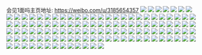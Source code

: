 会见1面吗主页地址: https://weibo.com/u/3185654357 
![](https://wx4.sinaimg.cn/mw2000/bde13a55ly1h8vs7wxfxqj22c0340npe.jpg) 
![](https://wx4.sinaimg.cn/mw2000/bde13a55ly1h8vs7w690xj21sc2dse81.jpg) 
![](https://wx4.sinaimg.cn/mw2000/bde13a55ly1h8stk24fj6j21420u0qct.jpg) 
![](https://wx4.sinaimg.cn/mw2000/bde13a55ly1h8pl7wo8dhj20u0140tg2.jpg) 
![](https://wx4.sinaimg.cn/mw2000/bde13a55ly1h8qzbm2o12j20tu13uadw.jpg) 
![](https://wx4.sinaimg.cn/mw2000/bde13a55ly1h8pt7hft3xj222o0yiguj.jpg) 
![](https://wx4.sinaimg.cn/mw2000/bde13a55ly1h8l3n8pq6fj20u01hcter.jpg) 
![](https://wx4.sinaimg.cn/mw2000/bde13a55ly1h8jvdgzfubj20u01syn1l.jpg) 
![](https://wx4.sinaimg.cn/mw2000/bde13a55ly1h8jvdhcxxaj20u0118goh.jpg) 
![](https://wx4.sinaimg.cn/mw2000/bde13a55ly1h8jvdi2grhj20u01syte6.jpg) 
![](https://wx4.sinaimg.cn/mw2000/bde13a55ly1h8jvdiwwy4j20u01syag9.jpg) 
![](https://wx4.sinaimg.cn/mw2000/bde13a55ly1h8jvdjb8lvj20u00uw763.jpg) 
![](https://wx4.sinaimg.cn/mw2000/bde13a55ly1h8jvdjhpv9j20wi0np0u6.jpg) 
![](https://wx4.sinaimg.cn/mw2000/bde13a55ly1h8jvdk5z8cj20u01sy78k.jpg) 
![](https://wx4.sinaimg.cn/mw2000/bde13a55ly1h8jvdl28p2j20u01sy0xe.jpg) 
![](https://wx4.sinaimg.cn/mw2000/bde13a55ly1h8jvdlqbj3j20u01sywj2.jpg) 
![](https://wx4.sinaimg.cn/mw2000/bde13a55ly1h8jvdm1sgpj20wh0tcgnk.jpg) 
![](https://wx4.sinaimg.cn/mw2000/bde13a55ly1h8jvdm9rzuj20u00ud3zx.jpg) 
![](https://wx4.sinaimg.cn/mw2000/bde13a55ly1h8hllxgpysj20u016x41l.jpg) 
![](https://wx4.sinaimg.cn/mw2000/bde13a55ly1h8hllxov4ej20u00z2mzg.jpg) 
![](https://wx4.sinaimg.cn/mw2000/bde13a55ly1h8glh6ydqbj21f70sttif.jpg) 
![](https://wx4.sinaimg.cn/mw2000/bde13a55ly1h8glh9c1djj20om14wjwi.jpg) 
![](https://wx4.sinaimg.cn/mw2000/bde13a55ly1h8glh9la9sj20u0140tfx.jpg) 
![](https://wx4.sinaimg.cn/mw2000/bde13a55ly1h8daimxo3zj20u01syjzg.jpg) 
![](https://wx4.sinaimg.cn/mw2000/bde13a55ly1h871t7qkx2j20k00zk43i.jpg) 
![](https://wx4.sinaimg.cn/mw2000/bde13a55ly1h871t82xqoj20k00zkgq6.jpg) 
![](https://wx4.sinaimg.cn/mw2000/bde13a55ly1h872nxgay4j20k00zkdkr.jpg) 
![](https://wx4.sinaimg.cn/mw2000/bde13a55ly1h7zev9itnsj20u018awkc.jpg) 
![](https://wx4.sinaimg.cn/mw2000/bde13a55ly1h7zev9sr9ij20u0140aio.jpg) 
![](https://wx4.sinaimg.cn/mw2000/bde13a55ly1h7zeva69vdj20u018a0yq.jpg) 
![](https://wx4.sinaimg.cn/mw2000/bde13a55ly1h7vbico8m9j20u0140qdy.jpg) 
![](https://wx4.sinaimg.cn/mw2000/bde13a55ly1h7vbic26wfj20u0140dqk.jpg) 
![](https://wx4.sinaimg.cn/mw2000/bde13a55ly1h7vbid4wtfj20u01407e6.jpg) 
![](https://wx4.sinaimg.cn/mw2000/bde13a55ly1h7ruebegr3j20u0140te0.jpg) 
![](https://wx4.sinaimg.cn/mw2000/bde13a55ly1h7pyp9ck3nj20u0140n1f.jpg) 
![](https://wx4.sinaimg.cn/mw2000/bde13a55ly1h7naggh5abj20u01sydj6.jpg) 
![](https://wx4.sinaimg.cn/mw2000/bde13a55ly1h7nagimq6qj20u01sy0wy.jpg) 
![](https://wx4.sinaimg.cn/mw2000/bde13a55ly1h7nagj29s2j20wi0oqq4f.jpg) 
![](https://wx4.sinaimg.cn/mw2000/bde13a55ly1h7nagekk2lj20wi0okgna.jpg) 
![](https://wx4.sinaimg.cn/mw2000/bde13a55ly1h7nagkzsxpj20u01sywj8.jpg) 
![](https://wx4.sinaimg.cn/mw2000/bde13a55ly1h7nagm85vvj20u01sy0xa.jpg) 
![](https://wx4.sinaimg.cn/mw2000/bde13a55ly1h7nagnmbp8j20u01syn25.jpg) 
![](https://wx4.sinaimg.cn/mw2000/bde13a55ly1h7nago0lj5j20sg0kwab7.jpg) 
![](https://wx4.sinaimg.cn/mw2000/bde13a55ly1h7lacln5ryj20wi0numyf.jpg) 
![](https://wx4.sinaimg.cn/mw2000/bde13a55ly1h7kwcu39twj20u01k70vq.jpg) 
![](https://wx4.sinaimg.cn/mw2000/bde13a55ly1h7gnoyvrkxj20u00qctam.jpg) 
![](https://wx4.sinaimg.cn/mw2000/bde13a55ly1h7gnqkrs8fj20wi0jf3zj.jpg) 
![](https://wx4.sinaimg.cn/mw2000/bde13a55ly1h7gnql6b70j20u01hc0ty.jpg) 
![](https://wx4.sinaimg.cn/mw2000/bde13a55ly1h7f3xr9dorj20u0140aex.jpg) 
![](https://wx4.sinaimg.cn/mw2000/bde13a55ly1h7cy3q8m3tj20wi0dq3zg.jpg) 
![](https://wx4.sinaimg.cn/mw2000/bde13a55ly1h7cy3s5qmyj20u01syq89.jpg) 
![](https://wx4.sinaimg.cn/mw2000/bde13a55ly1h7cy3sj4b1j20wi050mxi.jpg) 
![](https://wx4.sinaimg.cn/mw2000/bde13a55ly1h7cy3sq9k6j20wi05lt8y.jpg) 
![](https://wx4.sinaimg.cn/mw2000/bde13a55ly1h7cy3t66u8j20u016g75i.jpg) 
![](https://wx4.sinaimg.cn/mw2000/bde13a55ly1h7cy3pxaunj20u01sy78i.jpg) 
![](https://wx4.sinaimg.cn/mw2000/bde13a55ly1h7cy3te25tj20wi0gimxv.jpg) 
![](https://wx4.sinaimg.cn/mw2000/bde13a55ly1h7cy3tmmpuj20wi0900t1.jpg) 
![](https://wx4.sinaimg.cn/mw2000/bde13a55ly1h7cy3tvnztj20u00vkdhc.jpg) 
![](https://wx4.sinaimg.cn/mw2000/bde13a55ly1h79wx3icl5j213z0r340b.jpg) 
![](https://wx4.sinaimg.cn/mw2000/bde13a55ly1h79wx336cnj213p0rc43b.jpg) 
![](https://wx4.sinaimg.cn/mw2000/bde13a55ly1h77kdx8db6j20u0140qah.jpg) 
![](https://wx4.sinaimg.cn/mw2000/bde13a55ly1h77ke0qvpmj20u0140n5q.jpg) 
![](https://wx4.sinaimg.cn/mw2000/bde13a55ly1h77ke1i2vzj21400u00wp.jpg) 
![](https://wx4.sinaimg.cn/mw2000/bde13a55ly1h77ke2zddbj20u0140gxu.jpg) 
![](https://wx4.sinaimg.cn/mw2000/bde13a55ly1h77keiabirj20u014079f.jpg) 
![](https://wx4.sinaimg.cn/mw2000/bde13a55ly1h77kdybyz1j20u0140k0k.jpg) 
![](https://wx4.sinaimg.cn/mw2000/bde13a55ly1h77kdzcuphj20u01bwqc2.jpg) 
![](https://wx4.sinaimg.cn/mw2000/bde13a55ly1h77kdxkq15j20u00u0dgs.jpg) 
![](https://wx4.sinaimg.cn/mw2000/bde13a55ly1h77ke06pwij20m70tljwe.jpg) 
![](https://wx4.sinaimg.cn/mw2000/bde13a55ly1h73z156ekij20u0140n1p.jpg) 
![](https://wx4.sinaimg.cn/mw2000/bde13a55ly1h73z1m5pp9j20u0140mzq.jpg) 
![](https://wx4.sinaimg.cn/mw2000/bde13a55ly1h6sjc6ohtgj20u01g1myc.jpg) 
![](https://wx4.sinaimg.cn/mw2000/bde13a55ly1h6shichlu5j20u00u0jsv.jpg) 
![](https://wx4.sinaimg.cn/mw2000/bde13a55ly1h6sh2x0p0sj20u00u0doz.jpg) 
![](https://wx4.sinaimg.cn/mw2000/bde13a55ly1h6sh2w90d3j20u00u0q5q.jpg) 
![](https://wx4.sinaimg.cn/mw2000/bde13a55ly1h6ok2oatlxj20u0140qaj.jpg) 
![](https://wx4.sinaimg.cn/mw2000/bde13a55ly1h6ebfasx3yj20u01400yy.jpg) 
![](https://wx4.sinaimg.cn/mw2000/bde13a55ly1h675jzaibej20u01sx0ul.jpg) 
![](https://wx4.sinaimg.cn/mw2000/bde13a55ly1h675j4iweej20wi0sz3z3.jpg) 
![](https://wx4.sinaimg.cn/mw2000/bde13a55ly1h675lio7z1j20u01sxwfy.jpg) 
![](https://wx4.sinaimg.cn/mw2000/bde13a55ly1h675luds62j20u017fmyh.jpg) 
![](https://wx4.sinaimg.cn/mw2000/bde13a55ly1h675mhhii9j20u01sxwip.jpg) 
![](https://wx4.sinaimg.cn/mw2000/bde13a55ly1h675mrjpwhj20u00uv76l.jpg) 
![](https://wx4.sinaimg.cn/mw2000/bde13a55ly1h675n0emnyj20u01sx3zk.jpg) 
![](https://wx4.sinaimg.cn/mw2000/bde13a55ly1h675ptangwj20u00waq5u.jpg) 
![](https://wx4.sinaimg.cn/mw2000/bde13a55ly1h675j9416nj20u01syq8i.jpg) 
![](https://wx4.sinaimg.cn/mw2000/bde13a55ly1h675nm152lj20u01sxdhe.jpg) 
![](https://wx4.sinaimg.cn/mw2000/bde13a55ly1h675or51l4j20u01sxdi0.jpg) 
![](https://wx4.sinaimg.cn/mw2000/bde13a55ly1h61j3ozglfj20u00u0n50.jpg) 
![](https://wx4.sinaimg.cn/mw2000/bde13a55ly1h61j3mx55jj20u0140dns.jpg) 
![](https://wx4.sinaimg.cn/mw2000/bde13a55ly1h61j3nevsqj20u0140agj.jpg) 
![](https://wx4.sinaimg.cn/mw2000/bde13a55ly1h61j3osgdyj20u00u0tc7.jpg) 
![](https://wx4.sinaimg.cn/mw2000/bde13a55ly1h61j3mlpurj20xb0u0acg.jpg) 
![](https://wx4.sinaimg.cn/mw2000/bde13a55ly1h61j3nuu5nj20u0140gn6.jpg) 
![](https://wx4.sinaimg.cn/mw2000/bde13a55ly1h61j3o2bw6j20u00u4tb4.jpg) 
![](https://wx4.sinaimg.cn/mw2000/bde13a55ly1h61j3oe7c7j21400u0dka.jpg) 
![](https://wx4.sinaimg.cn/mw2000/bde13a55ly1h61j3n79sej20tz19vdi1.jpg) 
![](https://wx4.sinaimg.cn/mw2000/bde13a55ly1h60s3epsnej20u01sygqf.jpg) 
![](https://wx4.sinaimg.cn/mw2000/bde13a55ly1h5yaduiqt8j20u00u0tdy.jpg) 
![](https://wx4.sinaimg.cn/mw2000/bde13a55ly1h5p95pcrlfj20u01sytfq.jpg) 
![](https://wx4.sinaimg.cn/mw2000/bde13a55ly1h4yacwf768j20wi0g50ts.jpg) 
![](https://wx4.sinaimg.cn/mw2000/bde13a55ly1h4qeq47l1dj20u017qk31.jpg) 
![](https://wx4.sinaimg.cn/mw2000/bde13a55ly1h4qeq74mvjj20u01407dl.jpg) 
![](https://wx4.sinaimg.cn/mw2000/bde13a55ly1h4qeq5w779j20u0140wsj.jpg) 
![](https://wx4.sinaimg.cn/mw2000/bde13a55ly1h4qeq52bfmj20u018k14r.jpg) 
![](https://wx4.sinaimg.cn/mw2000/bde13a55ly1h4qeq3c4bhj20u0140486.jpg) 
![](https://wx4.sinaimg.cn/mw2000/bde13a55ly1h4qeq877aaj20u0140tmt.jpg) 
![](https://wx4.sinaimg.cn/mw2000/bde13a55ly1h4aalitc3zj20u01hctjf.jpg) 
![](https://wx4.sinaimg.cn/mw2000/bde13a55ly1h4aalhwn1dj20u01hcqem.jpg) 
![](https://wx4.sinaimg.cn/mw2000/bde13a55ly1h4aalhcsahj20u01hc48d.jpg) 
![](https://wx4.sinaimg.cn/mw2000/bde13a55ly1h435u09n5lj20u0140qbm.jpg) 
![](https://wx4.sinaimg.cn/mw2000/bde13a55ly1h3y8dvlg8tj20u0141q8t.jpg) 
![](https://wx4.sinaimg.cn/mw2000/bde13a55ly1h3y8dvvdwkj20u0141dn2.jpg) 
![](https://wx4.sinaimg.cn/mw2000/bde13a55ly1h3y8dw3x9lj20u0141dmi.jpg) 
![](https://wx4.sinaimg.cn/mw2000/bde13a55ly1h3y8dwav24j20u01410xx.jpg) 
![](https://wx4.sinaimg.cn/mw2000/bde13a55ly1h3y8dwkqkvj20u0141gqk.jpg) 
![](https://wx4.sinaimg.cn/mw2000/bde13a55ly1h3y8dwrb64j20u0141q85.jpg) 
![](https://wx4.sinaimg.cn/mw2000/bde13a55ly1h3ro86w6mzj22c03407wh.jpg) 
![](https://wx4.sinaimg.cn/mw2000/bde13a55ly1h3qjvepc8bj20u01syaf8.jpg) 
![](https://wx4.sinaimg.cn/mw2000/bde13a55ly1h3q6mesv1sj22c0340hdu.jpg) 
